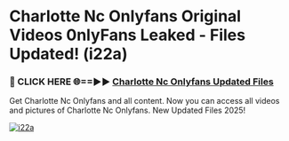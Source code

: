 # Charlotte Nc Onlyfans Original Videos 0nlyFans Leaked - Files Updated! (i22a)

<h3>🔴 CLICK HERE 🌐==►► <a href="https://tinyurl.com/2m67pmp6" rel="nofollow">Charlotte Nc Onlyfans Updated Files</a></h3>

Get Charlotte Nc Onlyfans and all content. Now you can access all videos and pictures of Charlotte Nc Onlyfans. New Updated Files 2025!

[![i22a](https://i.imgur.com/H4QAA4z.gif)](https://tinyurl.com/2m67pmp6)